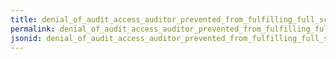 ```yaml
---
title: denial_of_audit_access_auditor_prevented_from_fulfilling_full_scope_audit_requirements
permalink: denial_of_audit_access_auditor_prevented_from_fulfilling_full_scope_audit_requirements.html
jsonid: denial_of_audit_access_auditor_prevented_from_fulfilling_full_scope_audit_requirements
---
```


